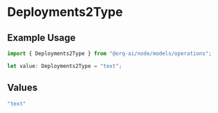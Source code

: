 # Deployments2Type

## Example Usage

```typescript
import { Deployments2Type } from "@orq-ai/node/models/operations";

let value: Deployments2Type = "text";
```

## Values

```typescript
"text"
```